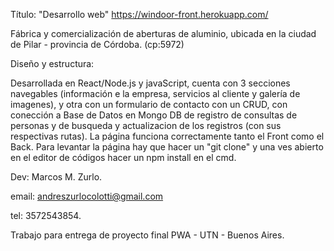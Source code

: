 Título: "Desarrollo web" https://windoor-front.herokuapp.com/

Fábrica y comercialización de aberturas de aluminio, ubicada en la ciudad de Pilar - provincia de Córdoba. (cp:5972)

Diseño y estructura:

Desarrollada en React/Node.js y javaScript, cuenta con 3 secciones navegables (información e la empresa, servicios al cliente y galería de imagenes), y otra
con un formulario de contacto con un CRUD, con conección a Base de Datos en Mongo DB de registro de consultas de personas y de 
busqueda y actualizacion de los registros (con sus respectivas rutas).
La página funciona correctamente tanto el Front como el Back.
Para levantar la página hay que hacer un "git clone" y una ves abierto
en el editor de códigos hacer un npm install en el cmd.

Dev: Marcos M. Zurlo.

email: andreszurlocolotti@gmail.com

tel: 3572543854.

Trabajo para entrega de proyecto final PWA - UTN - Buenos Aires.



